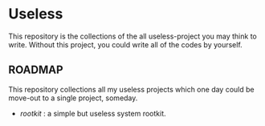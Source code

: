 # Useless #
This repository is the collections of the all useless-project you may think to write.
Without this project, you could write all of the codes by yourself.

## ROADMAP ##
This repository collections all my useless projects which one day could be move-out
to a single project, someday.

- *rootkit* : a simple but useless system rootkit.

